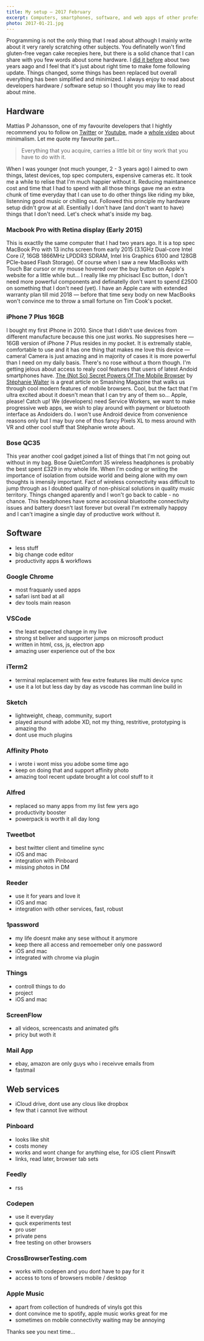 ```yaml
---
title: My setup — 2017 February
excerpt: Computers, smartphones, software, and web apps of other professionals is something that I always enjoy to read about. Today about my own equipment in February 2017.
photo: 2017-01-21.jpg
---
```


Programming is not the only thing that I read about although I mainly write about it very rarely scratching other subjects. You definatelly won't find gluten-free vegan cake recepies here, but there is a solid chance that I can share with you few words about some hardware. I [did it before](https://pawelgrzybek.com/my-web-development-setup/) about two years aago and I feel that it's just about right time to make fome following update. Things changed, some things has been replaced but overall everything has been simplified and minimized. I always enjoy to read about developers hardware / software setup so I thought you may like to read about mine.

## Hardware

Mattias P Johansson, one of my favourite developers that I hightly recommend you to follow on [Twitter](https://twitter.com/mpjme) or [Youtube](https://www.youtube.com/channel/UCO1cgjhGzsSYb1rsB4bFe4Q), made a [whole video](https://youtu.be/hlYiWznhhzw) about minimalism. Let me quote my favourite part...

> Everything that you acquire, carries a little bit or tiny work that you have to do with it.

When I was younger (not much younger, 2 - 3 years ago) I aimed to own things, latest devices, top spec computers, expensive cameras etc. It took me a while to relise that I'm much happier without it. Reducing maintanence cost and time that I had to spend with all those things gave me an extra chunk of time everyday that I can use to do other things like riding my bike, listenning good music or chilling out. Followed this principle my hardware setup didn't grow at all. Esentially I don't have (and don't want to have) things that I don't need. Let's check what's inside my bag.

### Macbook Pro with Retina display (Early 2015)

This is exactlly the same computer that I had two years ago. It is a top spec MacBook Pro with 13 inchs screen from early 2015 (3.1GHz Dual-core Intel Core i7, 16GB 1866MHz LPDDR3 SDRAM, Intel Iris Graphics 6100 and 128GB PCIe-based Flash Storage). Of course when I saw a new MacBooks with Touch Bar cursor or my mouse hovered over the buy button on Apple's website for a little while but... I really like my phicisacl Esc button, I don't need more powerful components and definatelly don't want to spend £2500 on something that I don't need (yet). I have an Apple care with extended warranty plan till mid 2018 — before that time sexy body on new MacBooks won't convince me to throw a small fortune on Tim Cook's pocket.

### iPhone 7 Plus 16GB

I bought my first iPhone in 2010. Since that I didn't use devices from different manufacture because this one just works. No suppresises here — 16GB version of iPhone 7 Plus resides in my pocket. It is extremally stable, comfortable to use and it has one thing that makes me love this device — camera! Camera is just amazing and in majority of cases it is more powerful than I need on my daily basis. There's no rose without a thorn though. I'm getting jelous about access to realy cool features that users of latest Andoid smartphones have. [The (Not So) Secret Powers Of The Mobile Browser](https://www.smashingmagazine.com/2016/12/the-not-so-secret-powers-of-the-mobile-browser/) by [Stéphanie Walter](https://twitter.com/WalterStephanie/) is a great article on Smashing Magazine that walks us through cool modern features of mobile browsers. Cool, but the fact that I'm ultra excited about it doesn't mean that I can try any of them so... Apple, please! Catch up! We (developers) need Service Workers, we want to make progressive web apps, we wish to play around with payment or bluetooth interface as Andoiders do. I won't use Android device from convenience reasons only but I may buy one of thos fancy Pixels XL to mess around with VR and other cool stuff that Stéphanie wrote about.

### Bose QC35

This year another cool gadget joined a list of things that I'm not going out without in my bag. Bose QuietComfort 35 wireless headphones is probably the best spent £329 in my whole life. When I'm coding or writing the importance of isolation from outside world and being alone with my own thoughts is imensily important. Fact of wireless connectivity was difficult to jump through as I doubted quality of non-phisical solutions in quality music territory. Things changed aparently and I won't go back to cable - no chance. This headphones have some accosional bluetoothe connectivity issues and battery doesn't last forever but overall I'm extremally happpy and I can't imagine a single day of productive work without it.

## Software

- less stuff
- big change code editor
- productivity apps & workflows

### Google Chrome

- most fraquanly used apps
- safari isnt bad at all
- dev tools main reason

### VSCode

- the least expected change in my live
- strong st beliver and supporter jumps on microsoft product
- written in html, css, js, electron app
- amazing user experience out of the box

### iTerm2

- terminal replacement with few extre features like multi device sync
- use it a lot but less day by day as vscode has comman line build in

### Sketch

- lightweight, cheap, community, suport
- played around with adobe XD, not my thing, restritive, prototyping is amazing tho
- dont use much plugins

### Affinity Photo

- i wrote i wont miss you adobe some time ago
- keep on doing that and support affinity photo
- amazing tool recent update brought a lot cool stuff to it

### Alfred

- replaced so many apps from my list few yers ago
- productivity booster
- powerpack is worth it all day long

### Tweetbot

- best twitter client and timeline sync
- iOS and mac
- integration with Pinboard
- missing photos in DM

### Reeder

- use it for years and love it
- iOS and mac
- integration with other services, fast, robust

### 1password

- my life doesnt make any sese without it anymore
- keep there all access and remoemeber only one password
- iOS and mac
- integrated with chrome via plugin

### Things

- controll things to do
- project
- iOS and mac

### ScreenFlow

- all videos, screencasts and animated gifs
- pricy but woth it

### Mail App

- ebay, amazon are only guys who i receivve emails from
- fastmail

## Web services

- iCloud drive, dont use any clous like dropbox
- few that i cannot live without

### Pinboard

- looks like shit
- costs money
- works and wont change for anything else, for iOS client Pinswift
- links, read later, browser tab sets

### Feedly

- rss

### Codepen

- use it everyday
- quck experiments test
- pro user
- private pens
- free testing on other browsers

### CrossBrowserTesting.com

- works with codepen and you dont have to pay for it
- access to tons of browsers mobile / desktop

### Apple Music

- apart from collection of hundreds of vinyls got this
- dont convince me to spotify, apple music works great for me
- sometimes on mobile connectivity waiting may be annoying

Thanks see you next time...
